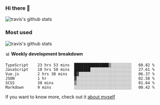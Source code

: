 ### Hi there 👋

<!--
**HondryTravis/HondryTravis** is a ✨ _special_ ✨ repository because its `README.md` (this file) appears on your GitHub profile.

Here are some ideas to get you started:

- 🔭 I’m currently working on ...
- 🌱 I’m currently learning ...
- 👯 I’m looking to collaborate on ...
- 🤔 I’m looking for help with ...
- 💬 Ask me about ...
- 📫 How to reach me: ...
- 😄 Pronouns: ...
- ⚡ Fun fact: ...
-->

![travis's github stats](https://github-readme-stats.vercel.app/api?username=HondryTravis&hide=stars)
### Most used
![travis's github stats](https://github-readme-stats.anuraghazra1.vercel.app/api/top-langs/?username=HondryTravis&layout=compact&hide_title=true)

📊 **Weekly development breakdown**

<!--START_SECTION:waka-->

```text
TypeScript    23 hrs 53 mins  ███████████████▒░░░░░░░░░   60.82 %
JavaScript    10 hrs 50 mins  ███████░░░░░░░░░░░░░░░░░░   27.61 %
Vue.js        2 hrs 30 mins   █▓░░░░░░░░░░░░░░░░░░░░░░░   06.37 %
JSON          1 hr            ▓░░░░░░░░░░░░░░░░░░░░░░░░   02.58 %
SCSS          38 mins         ▒░░░░░░░░░░░░░░░░░░░░░░░░   01.64 %
Markdown      9 mins          ░░░░░░░░░░░░░░░░░░░░░░░░░   00.42 %
```

<!--END_SECTION:waka-->

If you want to know more, check out it [about myself](https://hondrytravis.github.io/)
